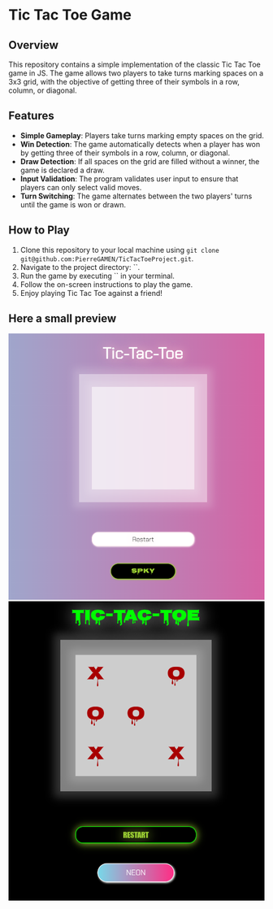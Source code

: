 # Tic Tac Toe Game

## Overview
This repository contains a simple implementation of the classic Tic Tac Toe game in JS. The game allows two players to take turns marking spaces on a 3x3 grid, with the objective of getting three of their symbols in a row, column, or diagonal.

## Features
- **Simple Gameplay**: Players take turns marking empty spaces on the grid.
- **Win Detection**: The game automatically detects when a player has won by getting three of their symbols in a row, column, or diagonal.
- **Draw Detection**: If all spaces on the grid are filled without a winner, the game is declared a draw.
- **Input Validation**: The program validates user input to ensure that players can only select valid moves.
- **Turn Switching**: The game alternates between the two players' turns until the game is won or drawn.

## How to Play
1. Clone this repository to your local machine using `git clone git@github.com:PierreGAMEN/TicTacToeProject.git`.
2. Navigate to the project directory: ``.
3. Run the game by executing `` in your terminal.
4. Follow the on-screen instructions to play the game.
5. Enjoy playing Tic Tac Toe against a friend!

## Here a small preview
![Tic Tac Toe neon mode](./image/TicTacToe-picture1.png)
![Tic Tac Toe spooky mode](./image/TicTacToe-picture2.png)